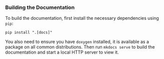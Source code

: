 ### Building the Documentation
To build the documentation, first install the necessary dependencies using `pip`:

```
pip install ".[docs]"
```

You also need to ensure you have `doxygen` installed, it is available as a package on all common distributions.
Then run `mkdocs serve` to build the documentation and start a local HTTP server to view it.
